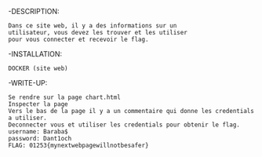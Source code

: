 -DESCRIPTION:

    Dans ce site web, il y a des informations sur un
    utilisateur, vous devez les trouver et les utiliser
    pour vous connecter et recevoir le flag.


-INSTALLATION:

    DOCKER (site web)


-WRITE-UP:

    Se rendre sur la page chart.html
    Inspecter la page
    Vers le bas de la page il y a un commentaire qui donne les credentials a utiliser.
    Deconnecter vous et utiliser les credentials pour obtenir le flag.
    username: Baraba$
    password: Dant1och 
    FLAG: 01253{mynextwebpagewillnotbesafer}
